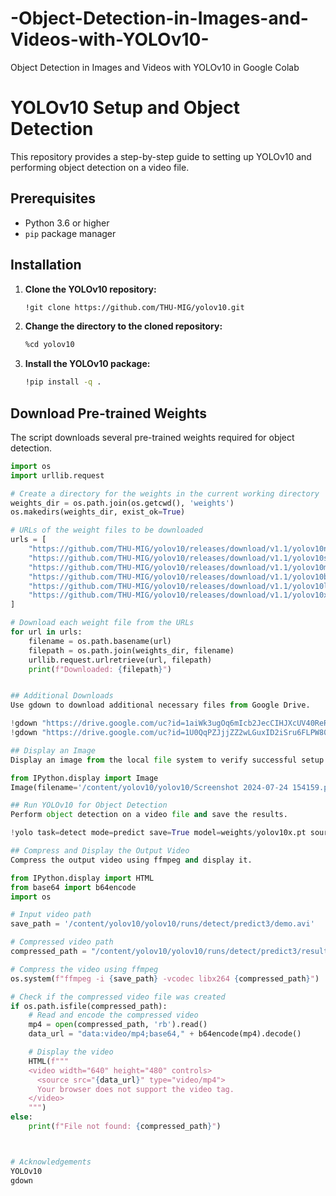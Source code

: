 # -Object-Detection-in-Images-and-Videos-with-YOLOv10-
Object Detection in Images and Videos with YOLOv10 in Google Colab

# YOLOv10 Setup and Object Detection

This repository provides a step-by-step guide to setting up YOLOv10 and performing object detection on a video file.

## Prerequisites

- Python 3.6 or higher
- `pip` package manager

## Installation

1. **Clone the YOLOv10 repository:**

    ```bash
    !git clone https://github.com/THU-MIG/yolov10.git
    ```

2. **Change the directory to the cloned repository:**

    ```bash
    %cd yolov10
    ```

3. **Install the YOLOv10 package:**

    ```bash
    !pip install -q .
    ```

## Download Pre-trained Weights

The script downloads several pre-trained weights required for object detection.

```python
import os
import urllib.request

# Create a directory for the weights in the current working directory
weights_dir = os.path.join(os.getcwd(), 'weights')
os.makedirs(weights_dir, exist_ok=True)

# URLs of the weight files to be downloaded
urls = [
    "https://github.com/THU-MIG/yolov10/releases/download/v1.1/yolov10n.pt",
    "https://github.com/THU-MIG/yolov10/releases/download/v1.1/yolov10s.pt",
    "https://github.com/THU-MIG/yolov10/releases/download/v1.1/yolov10m.pt",
    "https://github.com/THU-MIG/yolov10/releases/download/v1.1/yolov10b.pt",
    "https://github.com/THU-MIG/yolov10/releases/download/v1.1/yolov10l.pt",
    "https://github.com/THU-MIG/yolov10/releases/download/v1.1/yolov10x.pt"
]

# Download each weight file from the URLs
for url in urls:
    filename = os.path.basename(url)
    filepath = os.path.join(weights_dir, filename)
    urllib.request.urlretrieve(url, filepath)
    print(f"Downloaded: {filepath}")


## Additional Downloads
Use gdown to download additional necessary files from Google Drive.

!gdown "https://drive.google.com/uc?id=1aiWk3ugOq6mIcb2JecCIHJXcUV40ReRo&confirm=t"
!gdown "https://drive.google.com/uc?id=1U0QqPZJjjZZ2wLGuxID2iSru6FLPW807&confirm=t"

## Display an Image
Display an image from the local file system to verify successful setup.

from IPython.display import Image
Image(filename='/content/yolov10/yolov10/Screenshot 2024-07-24 154159.png')

## Run YOLOv10 for Object Detection
Perform object detection on a video file and save the results.

!yolo task=detect mode=predict save=True model=weights/yolov10x.pt source="demo.mp4"

## Compress and Display the Output Video
Compress the output video using ffmpeg and display it.

from IPython.display import HTML
from base64 import b64encode
import os

# Input video path
save_path = '/content/yolov10/yolov10/runs/detect/predict3/demo.avi'

# Compressed video path
compressed_path = "/content/yolov10/yolov10/runs/detect/predict3/result_compressed.mp4"

# Compress the video using ffmpeg
os.system(f"ffmpeg -i {save_path} -vcodec libx264 {compressed_path}")

# Check if the compressed video file was created
if os.path.isfile(compressed_path):
    # Read and encode the compressed video
    mp4 = open(compressed_path, 'rb').read()
    data_url = "data:video/mp4;base64," + b64encode(mp4).decode()

    # Display the video
    HTML(f"""
    <video width="640" height="480" controls>
      <source src="{data_url}" type="video/mp4">
      Your browser does not support the video tag.
    </video>
    """)
else:
    print(f"File not found: {compressed_path}")



# Acknowledgements
YOLOv10
gdown
